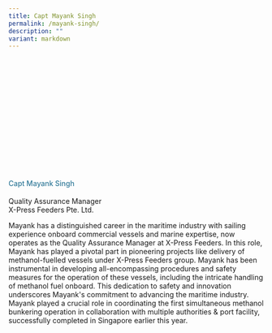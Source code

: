 ```yaml
---
title: Capt Mayank Singh
permalink: /mayank-singh/
description: ""
variant: markdown
---
```

<div class="row">
<div class="col is-3">
	<div class="speaker-image-wrapper" style="background-image: url(/images/Speakers/2024/Speaker_-_Capt_Mayank_Singh.png)"></div></div>
<div class="col is-9 speaker-details">
<h4>Capt           Mayank Singh</h4>
<p>          Quality Assurance Manager<br>          X-Press Feeders Pte. Ltd.</p>
<p>          Mayank has a distinguished career in the maritime industry with sailing experience onboard commercial vessels and marine expertise, now operates as the Quality Assurance Manager at X-Press Feeders. In this role, Mayank has played a pivotal part in pioneering projects like delivery of methanol-fuelled vessels under X-Press Feeders group. Mayank has been instrumental in developing all-encompassing procedures and safety measures for the operation of these vessels, including the intricate handling of methanol fuel onboard. This dedication to safety and innovation underscores Mayank's commitment to advancing the maritime industry. Mayank played a crucial role in coordinating the first simultaneous methanol bunkering operation in collaboration with multiple authorities &amp; port facility, successfully completed in Singapore earlier this year.</p>
</div>
</div>

<style type="text/css"> 
	.speaker-image-wrapper{
    height: 220px;
    width: 220px;
    background-position: center center;
    background-size: cover;
    border-radius: 50%;
    background-repeat: no-repeat;
    margin: 0 auto;
  }
  .image-adjust{
		object-fit: cover;
		height: 220px;
		width: 100%;
		border-radius:50%;
		object-position: top center;
	}
.is-left{
text-align: left;
}
h4{
font-weight: 500; 
color: #337B9A !important;
}
.speaker-details p { text-align: justified; }
</style>
